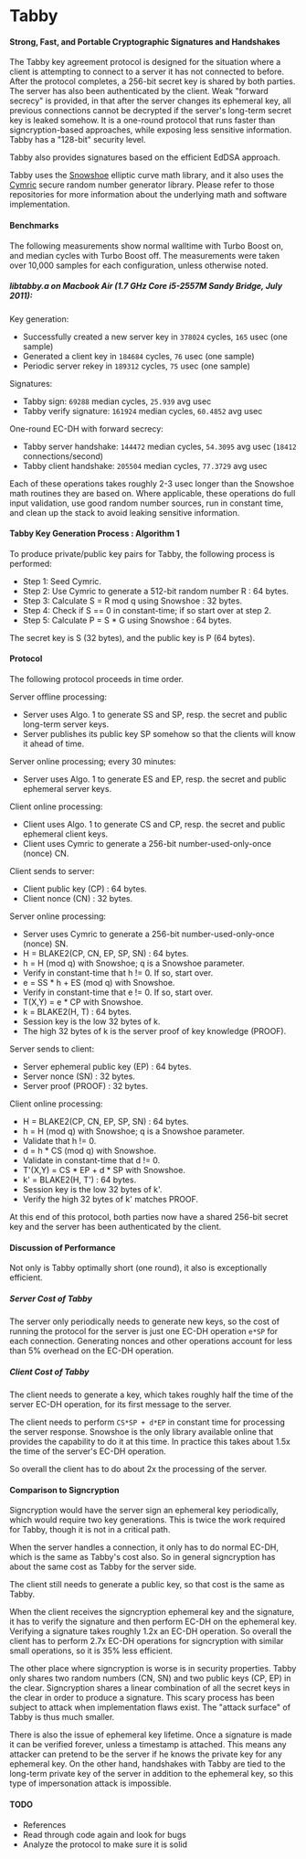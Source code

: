 # Tabby
#### Strong, Fast, and Portable Cryptographic Signatures and Handshakes

The Tabby key agreement protocol is designed for the situation where a client
is attempting to connect to a server it has not connected to before.  After the
protocol completes, a 256-bit secret key is shared by both parties.  The server
has also been authenticated by the client.  Weak "forward secrecy" is provided,
in that after the server changes its ephemeral key, all previous connections
cannot be decrypted if the server's long-term secret key is leaked somehow.
It is a one-round protocol that runs faster than signcryption-based approaches,
while exposing less sensitive information.  Tabby has a "128-bit" security level.

Tabby also provides signatures based on the efficient EdDSA approach.

Tabby uses the [Snowshoe](https://github.com/catid/snowshoe/) elliptic curve
math library, and it also uses the [Cymric](https://github.com/catid/cymric/)
secure random number generator library.  Please refer to those repositories for
more information about the underlying math and software implementation.


#### Benchmarks

The following measurements show normal walltime with Turbo Boost on, and median
cycles with Turbo Boost off.  The measurements were taken over 10,000 samples
for each configuration, unless otherwise noted.

##### libtabby.a on Macbook Air (1.7 GHz Core i5-2557M Sandy Bridge, July 2011):

Key generation:

+ Successfully created a new server key in `378024` cycles, `165` usec (one sample)
+ Generated a client key in `184684` cycles, `76` usec (one sample)
+ Periodic server rekey in `189312` cycles, `75` usec (one sample)

Signatures:

+ Tabby sign: `69288` median cycles, `25.939` avg usec
+ Tabby verify signature: `161924` median cycles, `60.4852` avg usec

One-round EC-DH with forward secrecy:

+ Tabby server handshake: `144472` median cycles, `54.3095` avg usec (`18412` connections/second)
+ Tabby client handshake: `205504` median cycles, `77.3729` avg usec

Each of these operations takes roughly 2-3 usec longer than the Snowshoe math
routines they are based on.  Where applicable, these operations do full input
validation, use good random number sources, run in constant time, and clean
up the stack to avoid leaking sensitive information.


#### Tabby Key Generation Process : Algorithm 1

To produce private/public key pairs for Tabby, the following process is performed:

+ Step 1: Seed Cymric.
+ Step 2: Use Cymric to generate a 512-bit random number R : 64 bytes.
+ Step 3: Calculate S = R mod q using Snowshoe : 32 bytes.
+ Step 4: Check if S == 0 in constant-time; if so start over at step 2.
+ Step 5: Calculate P = S * G using Snowshoe : 64 bytes.

The secret key is S (32 bytes), and the public key is P (64 bytes).


#### Protocol

The following protocol proceeds in time order.

Server offline processing:

+ Server uses Algo. 1 to generate SS and SP, resp. the secret and public long-term server keys.
+ Server publishes its public key SP somehow so that the clients will know it ahead of time.

Server online processing; every 30 minutes:

+ Server uses Algo. 1 to generate ES and EP, resp. the secret and public ephemeral server keys.

Client online processing:

+ Client uses Algo. 1 to generate CS and CP, resp. the secret and public ephemeral client keys.
+ Client uses Cymric to generate a 256-bit number-used-only-once (nonce) CN.

Client sends to server:

+ Client public key (CP) : 64 bytes.
+ Client nonce (CN) : 32 bytes.

Server online processing:

+ Server uses Cymric to generate a 256-bit number-used-only-once (nonce) SN.
+ H = BLAKE2(CP, CN, EP, SP, SN) : 64 bytes.
+ h = H (mod q) with Snowshoe; q is a Snowshoe parameter.
+ Verify in constant-time that h != 0.  If so, start over.
+ e = SS * h + ES (mod q) with Snowshoe.
+ Verify in constant-time that e != 0.  If so, start over.
+ T(X,Y) = e * CP with Snowshoe.
+ k = BLAKE2(H, T) : 64 bytes.
+ Session key is the low 32 bytes of k.
+ The high 32 bytes of k is the server proof of key knowledge (PROOF).

Server sends to client:

+ Server ephemeral public key (EP) : 64 bytes.
+ Server nonce (SN) : 32 bytes.
+ Server proof (PROOF) : 32 bytes.

Client online processing:

+ H = BLAKE2(CP, CN, EP, SP, SN) : 64 bytes.
+ h = H (mod q) with Snowshoe; q is a Snowshoe parameter.
+ Validate that h != 0.
+ d = h * CS (mod q) with Snowshoe.
+ Validate in constant-time that d != 0.
+ T'(X,Y) = CS * EP + d * SP with Snowshoe.
+ k' = BLAKE2(H, T') : 64 bytes.
+ Session key is the low 32 bytes of k'.
+ Verify the high 32 bytes of k' matches PROOF.

At this end of this protocol, both parties now have a shared 256-bit secret key
and the server has been authenticated by the client.

#### Discussion of Performance

Not only is Tabby optimally short (one round), it also is exceptionally efficient.

##### Server Cost of Tabby

The server only periodically needs to generate new keys, so the cost of running
the protocol for the server is just one EC-DH operation `e*SP` for each
connection.  Generating nonces and other operations account for less than 5%
overhead on the EC-DH operation.

##### Client Cost of Tabby

The client needs to generate a key, which takes roughly half the time of the
server EC-DH operation, for its first message to the server.

The client needs to perform `CS*SP + d*EP` in constant time for processing the
server response.  Snowshoe is the only library available online that provides
the capability to do it at this time.  In practice this takes about 1.5x the
time of the server's EC-DH operation.

So overall the client has to do about 2x the processing of the server.

#### Comparison to Signcryption

Signcryption would have the server sign an ephemeral key periodically, which
would require two key generations.  This is twice the work required for Tabby,
though it is not in a critical path.

When the server handles a connection, it only has to do normal EC-DH, which is
the same as Tabby's cost also.  So in general signcryption has about the same
cost as Tabby for the server side.

The client still needs to generate a public key, so that cost is the same as
Tabby.

When the client receives the signcryption ephemeral key and the signature, it
has to verify the signature and then perform EC-DH on the ephemeral key.
Verifying a signature takes roughly 1.2x an EC-DH operation.  So overall the
client has to perform 2.7x EC-DH operations for signcryption with similar small
operations, so it is 35% less efficient.

The other place where signcryption is worse is in security properties.  Tabby
only shares two random numbers (CN, SN) and two public keys (CP, EP) in the
clear.  Signcryption shares a linear combination of all the secret keys in the
clear in order to produce a signature.  This scary process has been subject to
attack when implementation flaws exist.  The "attack surface" of Tabby is thus
much smaller.

There is also the issue of ephemeral key lifetime.  Once a signature is made it
can be verified forever, unless a timestamp is attached.  This means any attacker
can pretend to be the server if he knows the private key for any ephemeral key.
On the other hand, handshakes with Tabby are tied to the long-term private key
of the server in addition to the ephemeral key, so this type of impersonation
attack is impossible.

#### TODO

+ References
+ Read through code again and look for bugs
+ Analyze the protocol to make sure it is solid

